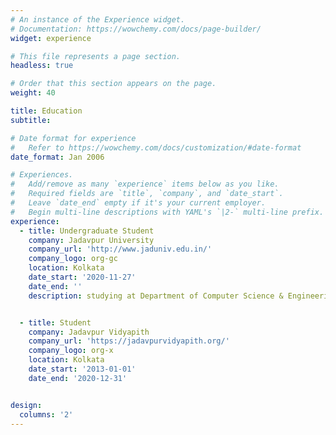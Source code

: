 ```yaml
---
# An instance of the Experience widget.
# Documentation: https://wowchemy.com/docs/page-builder/
widget: experience

# This file represents a page section.
headless: true

# Order that this section appears on the page.
weight: 40

title: Education
subtitle:

# Date format for experience
#   Refer to https://wowchemy.com/docs/customization/#date-format
date_format: Jan 2006

# Experiences.
#   Add/remove as many `experience` items below as you like.
#   Required fields are `title`, `company`, and `date_start`.
#   Leave `date_end` empty if it's your current employer.
#   Begin multi-line descriptions with YAML's `|2-` multi-line prefix.
experience:
  - title: Undergraduate Student
    company: Jadavpur University
    company_url: 'http://www.jaduniv.edu.in/'
    company_logo: org-gc
    location: Kolkata
    date_start: '2020-11-27'
    date_end: ''
    description: studying at Department of Computer Science & Engineering


  - title: Student
    company: Jadavpur Vidyapith
    company_url: 'https://jadavpurvidyapith.org/'
    company_logo: org-x
    location: Kolkata
    date_start: '2013-01-01'
    date_end: '2020-12-31'


design:
  columns: '2'
---
```


